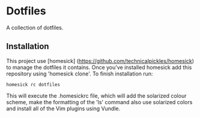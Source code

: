 # Dotfiles

A collection of dotfiles.

## Installation

This project use [homesick] (https://github.com/technicalpickles/homesick) to manage the dotfiles it contains. Once you've installed homesick add this repository using 'homesick clone'. To finish installation run:

`homesick rc dotfiles`

This will execute the .homesickrc file, which will add the solarized colour scheme, make the formatting of the 'ls' command also use solarized colors and install all of the Vim plugins using Vundle.
